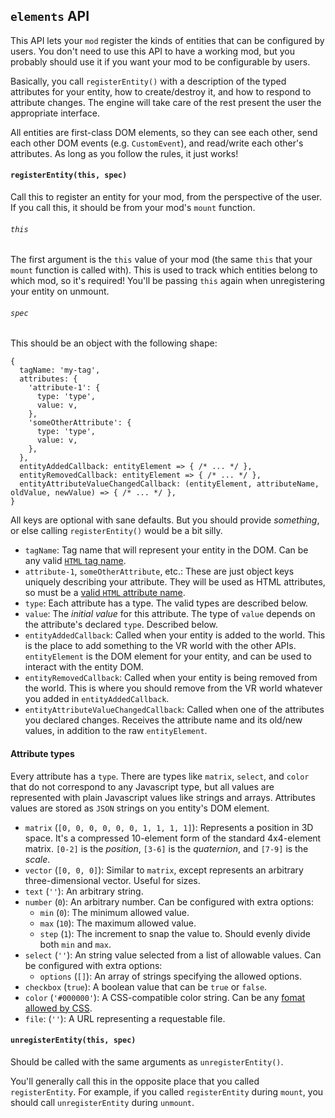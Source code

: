 ## `elements` API

This API lets your `mod` register the kinds of entities that can be configured by users. You don't need to use this API to have a working mod, but you probably should use it if you want your mod to be configurable by users.

Basically, you call `registerEntity()` with a description of the typed attributes for your entity, how to create/destroy it, and how to respond to attribute changes. The engine will take care of the rest present the user the appropriate interface. 

All entities are first-class DOM elements, so they can see each other, send each other DOM events (e.g. `CustomEvent`), and read/write each other's attributes. As long as you follow the rules, it just works!

#### `registerEntity(this, spec)`

Call this to register an entity for your mod, from the perspective of the user. If you call this, it should be from your mod's `mount` function.

###### `this`

The first argument is the `this` value of your mod (the same `this` that your `mount` function is called with). This is used to track which entities belong to which mod, so it's required! You'll be passing `this` again when unregistering your entity on unmount.

###### `spec`

This should be an object with the following shape:

```
{
  tagName: 'my-tag',
  attributes: {
    'attribute-1': {
      type: 'type',
      value: v,
    },
    'someOtherAttribute': {
      type: 'type',
      value: v,
    },
  },
  entityAddedCallback: entityElement => { /* ... */ },
  entityRemovedCallback: entityElement => { /* ... */ },
  entityAttributeValueChangedCallback: (entityElement, attributeName, oldValue, newValue) => { /* ... */ },
}
```

All keys are optional with sane defaults. But you should provide _something_, or else calling `registerEntity()` would be a bit silly.

- `tagName`: Tag name that will represent your entity in the DOM. Can be any valid [`HTML` tag name](https://www.w3.org/TR/html/syntax.html#tag-name).
- `attribute-1`, `someOtherAttribute`, etc.: These are just object keys uniquely describing your attribute. They will be used as HTML attributes, so must be a [valid `HTML` attribute name](https://www.w3.org/TR/html/syntax.html#elements-attributes).
- `type`: Each attribute has a type. The valid types are described below.
- `value`: The _initial value_ for this attribute. The type of `value` depends on the attribute's declared `type`. Described below.
- `entityAddedCallback`: Called when your entity is added to the world. This is the place to add something to the VR world with the other APIs. `entityElement` is the DOM element for your entity, and can be used to interact with the entity DOM.
- `entityRemovedCallback`: Called when your entity is being removed from the world. This is where you should remove from the VR world whatever you added in `entityAddedCallback`.
- `entityAttributeValueChangedCallback`: Called when one of the attributes you declared changes. Receives the attribute name and its old/new values, in addition to the raw `entityElement`.

#### Attribute types

Every attribute has a `type`. There are types like `matrix`, `select`, and `color` that do not correspond to any Javascript type, but all values are represented with plain Javascript values like strings and arrays. Attributes values are stored as `JSON` strings on you entity's DOM element.

- `matrix` (`[0, 0, 0, 0, 0, 0, 1, 1, 1, 1]`): Represents a position in 3D space. It's a compressed 10-element form of the standard 4x4-element matrix. `[0-2]` is the _position_, `[3-6]` is the _quaternion_, and `[7-9]` is the _scale_.
- `vector` (`[0, 0, 0]`): Similar to `matrix`, except represents an arbitrary three-dimensional vector. Useful for sizes.
- `text` (`''`): An arbitrary string.
- `number` (`0`): An arbitrary number. Can be configured with extra options:
  - `min` (`0`): The minimum allowed value.
  - `max` (`10`): The maximum allowed value.
  - `step` (`1`): The increment to snap the value to. Should evenly divide both `min` and `max`.
- `select` (`''`): An string value selected from a list of allowable values. Can be configured with extra options:
  - `options` (`[]`): An array of strings specifying the allowed options.
- `checkbox` (`true`): A boolean value that can be `true` or `false`.
- `color` (`'#000000'`): A CSS-compatible color string. Can be any [fomat allowed by CSS](https://www.w3.org/TR/css3-color/#colorunits).
- `file`: (`''`): A URL representing a requestable file.

#### `unregisterEntity(this, spec)`

Should be called with the same arguments as `unregisterEntity()`.

You'll generally call this in the opposite place that you called `registerEntity`. For example, if you called `registerEntity` during `mount`, you should call `unregisterEntity` during `unmount`.

